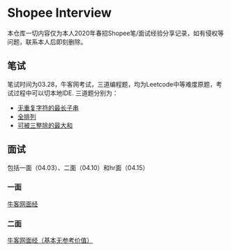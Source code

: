 # Shopee Interview

本仓库一切内容仅为本人2020年春招Shopee笔/面试经验分享记录，如有侵权等问题，联系本人后即刻删除。

## 笔试

笔试时间为03.28，牛客网考试，三道编程题，均为Leetcode中等难度原题，考试过程中可以切本地IDE.
三道题分别为：
- [无重复字符的最长子串](https://leetcode-cn.com/problems/longest-substring-without-repeating-characters/)
- [全排列](https://leetcode-cn.com/problems/permutations/)
- [可被三整除的最大和](https://leetcode-cn.com/problems/greatest-sum-divisible-by-three/)


## 面试

包括一面（04.03）、二面（04.10）和hr面（04.15）

### 一面

[牛客网面经](https://www.nowcoder.com/discuss/399675)

### 二面

[牛客网面经（基本无参考价值）](https://www.nowcoder.com/discuss/404912)

